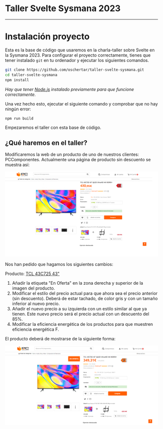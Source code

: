 # Taller Svelte Sysmana 2023

---

# Instalación proyecto

Esta es la base de código que usaremos en la charla-taller sobre Svelte en la Sysmana 2023. Para configurar el proyecto correctamente, tienes que tener instalado `git` en tu ordenador y ejecutar los siguientes comandos.

```bash
git clone https://github.com/oschertar/taller-svelte-sysmana.git
cd taller-svelte-sysmana
npm install
```

_Hay que tener [Node.js](https://nodejs.org) instalado previamente para que funcione correctamente._

Una vez hecho esto, ejecutar el siguiente comando y comprobar que no hay ningún error:

```bash
npm run build
```

Empezaremos el taller con esta base de código.

## ¿Qué haremos en el taller?

Modificaremos la web de un producto de uno de nuestros clientes: PCComponentes. Actualmente una página de producto sin descuento se muestra así:

![Base](img/base.png)

Nos han pedido que hagamos los siguientes cambios:

Producto: [TCL 43C725 43"](https://www.pccomponentes.com/tcl-43c725-43-qled-ultrahd-4k-hdr10)

1. Añadir la etiqueta "En Oferta" en la zona derecha y superior de la imagen del producto.
2. Modificar el estilo del precio actual para que ahora sea el precio anterior (sin descuento). Deberá de estar tachado, de color gris y con un tamaño inferior al nuevo precio.
3. Añadir el nuevo precio a su izquierda con un estilo similar al que ya tienen. Este nuevo precio será el precio actual con un descuento del 85%.
4. Modificar la eficiencia energética de los productos para que muestren eficiencia energética F.

El producto deberá de mostrarse de la siguiente forma:

![Solucion](img/solucion.png)

